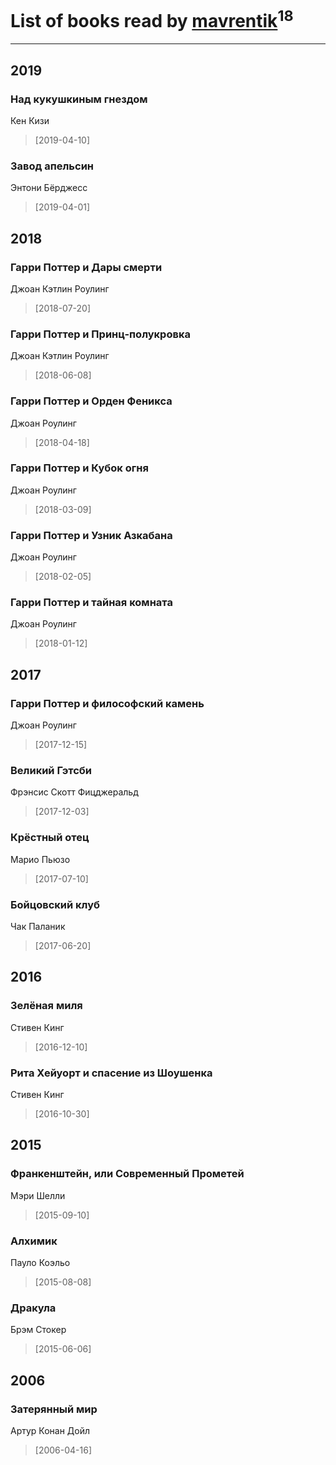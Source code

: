 # List of books read by [mavrentik](http://vk.com/id200666735)<sup>18</sup>
---

## 2019

### Над кукушкиным гнездом
Кен Кизи
> [2019-04-10] 


### Завод апельсин
Энтони Бёрджесс
> [2019-04-01] 



## 2018

### Гарри Поттер и Дары смерти
Джоан Кэтлин Роулинг
> [2018-07-20] 


### Гарри Поттер и Принц-полукровка
Джоан Кэтлин Роулинг
> [2018-06-08] 


### Гарри Поттер и Орден Феникса
Джоан Роулинг
> [2018-04-18] 


### Гарри Поттер и Кубок огня
Джоан Роулинг
> [2018-03-09] 


### Гарри Поттер и Узник Азкабана
Джоан Роулинг
> [2018-02-05] 


### Гарри Поттер и тайная комната
Джоан Роулинг
> [2018-01-12] 



## 2017

### Гарри Поттер и философский камень
Джоан Роулинг
> [2017-12-15] 


### Великий Гэтсби
Фрэнсис Скотт Фицджеральд
> [2017-12-03] 


### Крёстный отец
Марио Пьюзо
> [2017-07-10] 


### Бойцовский клуб
Чак Паланик
> [2017-06-20] 



## 2016

### Зелёная миля
Стивен Кинг
> [2016-12-10] 


### Рита Хейуорт и спасение из Шоушенка
Стивен Кинг
> [2016-10-30] 



## 2015

### Франкенштейн, или Современный Прометей
Мэри Шелли
> [2015-09-10] 


### Алхимик
Пауло Коэльо
> [2015-08-08] 


### Дракула
Брэм Стокер
> [2015-06-06] 



## 2006

### Затерянный мир
Артур Конан Дойл
> [2006-04-16] 



